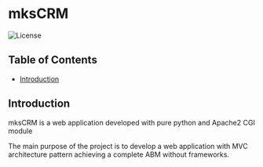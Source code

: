 # mksCRM
![License](https://img.shields.io/badge/License-GPL3-blue.svg)

Table of Contents
----------------------------
* [Introduction](#introduction)

## Introduction

mksCRM is a web application developed with pure python and Apache2 CGI module

The main purpose of the project is to develop a web application with MVC architecture pattern achieving a complete ABM without frameworks.

